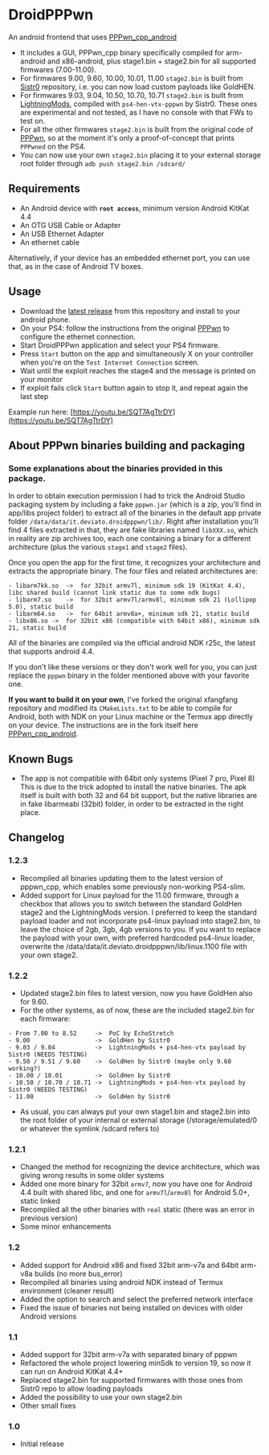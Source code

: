 # DroidPPPwn
An android frontend that uses [PPPwn_cpp_android](https://github.com/deviato/PPPwn_cpp_android)

- It includes a GUI, PPPwn_cpp binary specifically compiled for arm-android and x86-android, plus stage1.bin + stage2.bin for all supported firmwares (7.00-11.00).
- For firmwares 9.00, 9.60, 10.00, 10.01, 11.00 `stage2.bin` is built from [Sistr0](https://github.com/Sistr0/PPPwn) repository, i.e. you can now load custom payloads like GoldHEN.
- For firmwares 9.03, 9.04, 10.50, 10.70, 10.71 `stage2.bin` is built from [LightningMods](https://github.com/LightningMods/PPPwn), compiled with `ps4-hen-vtx-pppwn` by Sistr0. These ones are experimental and not tested, as I have no console with that FWs to test on.
- For all the other firmwares `stage2.bin` is built from the original code of [PPPwn](https://github.com/TheOfficialFloW/PPPwn), so at the moment it's only a proof-of-concept that prints `PPPwned` on the PS4.
- You can now use your own `stage2.bin` placing it to your external storage root folder through `adb push stage2.bin /sdcard/`

## Requirements
- An Android device with **`root access`**, minimum version Android KitKat 4.4
- An OTG USB Cable or Adapter
- An USB Ethernet Adapter
- An ethernet cable

Alternatively, if your device has an embedded ethernet port, you can use that, as in the case of Android TV boxes.

## Usage
- Download the [latest release](https://github.com/deviato/DroidPPPwn/releases) from this repository and install to your android phone.
- On your PS4: follow the instructions from the original [PPPwn](https://github.com/TheOfficialFloW/PPPwn/blob/master/README.md) to configure the ethernet connection.
- Start DroidPPPwn application and select your PS4 firmware.
- Press `Start` button on the app and simultaneously X on your controller when you're on the `Test Internet Connection` screen.
- Wait until the exploit reaches the stage4 and the message is printed on your monitor
- If exploit fails click `Start` button again to stop it, and repeat again the last step

Example run here: [https://youtu.be/SQT7AgTtrDY](https://youtu.be/SQT7AgTtrDY)

## About PPPwn binaries building and packaging 

### Some explanations about the binaries provided in this package.

In order to obtain execution permission I had to trick the Android Studio packaging system by including a fake `pppwn.jar` (which is a zip, you'll find in app/libs project folder) to extract all of the binaries in the default app private folder `/data/data/it.deviato.droidpppwn/lib/`. Right after installation you'll find 4 files extracted in that, they are fake libraries named `libXXX.so`, which in reality are zip archives too, each one containing a binary for a different architecture (plus the various `stage1` and `stage2` files).

Once you open the app for the first time, it recognizes your architecture and extracts the appropriate binary. The four files and related architectures are:

```
- libarm7kk.so	->	for 32bit armv7l, minimum sdk 19 (KitKat 4.4), libc shared build (cannot link static due to some ndk bugs)
- libarm7.so	->	for 32bit armv7l/armv8l, minimum sdk 21 (Lollipop 5.0), static build
- libarm64.so	->	for 64bit armv8a+, minimum sdk 21, static build
- libx86.so	->	for 32bit x86 (compatible with 64bit x86), minimum sdk 21, static build
```

All of the binaries are compiled via the official android NDK r25c, the latest that supports android 4.4.

If you don't like these versions or they don't work well for you, you can just replace the `pppwn` binary in the folder mentioned above with your favorite one.

**If you want to build it on your own**, I've forked the original xfangfang repository and modified its `CMakeLists.txt` to be able to compile for Android, both with NDK on your Linux machine or the Termux app directly on your device. The instructions are in the fork itself here [PPPwn_cpp_android](https://github.com/deviato/PPPwn_cpp_android).

## Known Bugs
- The app is not compatible with 64bit only systems (Pixel 7 pro, Pixel 8)
This is due to the trick adopted to install the native binaries. The apk itself is built with both 32 and 64 bit support, but the native libraries are in fake libarmeabi (32bit) folder, in order to be extracted in the right place.

## Changelog
### 1.2.3
- Recompiled all binaries updating them to the latest version of pppwn_cpp, which enables some previously non-working PS4-slim.
- Added support for Linux payload for the 11.00 firmware, through a checkbox that allows you to switch between the standard GoldHen stage2 and the LightningMods version.
I preferred to keep the standard payload loader and not incorporate ps4-linux payload into stage2.bin, to leave the choice of 2gb, 3gb, 4gb versions to you. If you want to replace the payload with your own, with preferred hardcoded ps4-linux loader, overwrite the /data/data/it.deviato.droidpppwn/lib/linux.1100 file with your own stage2.

### 1.2.2
- Updated stage2.bin files to latest version, now you have GoldHen also for 9.60.
- For the other systems, as of now, these are the included stage2.bin for each firmware:
```
- From 7.00 to 8.52     ->  PoC by EchoStretch
- 9.00                  ->  GoldHen by Sistr0
- 9.03 / 9.04           ->  LightningMods + ps4-hen-vtx payload by Sistr0 (NEEDS TESTING)
- 9.50 / 9.51 / 9.60    ->  GoldHen by Sistr0 (maybe only 9.60 working?)
- 10.00 / 10.01         ->  GoldHen by Sistr0
- 10.50 / 10.70 / 10.71 ->  LightningMods + ps4-hen-vtx payload by Sistr0 (NEEDS TESTING)
- 11.00                 ->  GoldHen by Sistr0
```
- As usual, you can always put your own stage1.bin and stage2.bin into the root folder of your internal or external storage (/storage/emulated/0 or whatever the symlink /sdcard refers to)

### 1.2.1
- Changed the method for recognizing the device architecture, which was giving wrong results in some older systems
- Added one more binary for 32bit `armv7`, now you have one for Android 4.4 built with shared libc, and one for `armv7l`/`armv8l` for Android 5.0+, static linked
- Recompiled all the other binaries with `real` static (there was an error in previous version)
- Some minor enhancements
### 1.2
- Added support for Android x86 and fixed 32bit arm-v7a and 64bit arm-v8a builds (no more bus_error)
- Recompiled all binaries using android NDK instead of Termux environment (cleaner result)
- Added the option to search and select the preferred network interface
- Fixed the issue of binaries not being installed on devices with older Android versions
### 1.1
- Added support for 32bit arm-v7a with separated binary of pppwn
- Refactored the whole project lowering minSdk to version 19, so now it can run on Android KitKat 4.4+
- Replaced stage2.bin for supported firmwares with those ones from Sistr0 repo to allow loading payloads
- Added the possibility to use your own stage2.bin
- Other small fixes
### 1.0
- Initial release
